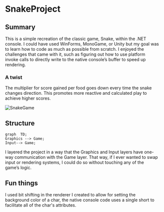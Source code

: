# SnakeProject

## Summary
This is a simple recreation of the classic game, Snake, within the .NET console. I could have used WinForms, MonoGame, or Unity but my goal was to learn how to code as much as possible from scratch. I enjoyed the challenges that came with it, such as figuring out how to use platform invoke calls to directly write to the native console’s buffer to speed up rendering.

### A twist
The multiplier for score gained per food goes down every time the snake changes direction. This promotes more reactive and calculated play to achieve higher scores.

![SnakeGame](https://user-images.githubusercontent.com/84935671/173975325-d0676d02-d92e-4314-be1b-dcfb1da0997a.gif)

## Structure
```mermaid
graph  TD;  
Graphics --> Game;  
Input--> Game;  
```
I layered the project in a way that the Graphics and Input layers have one-way communication with the Game layer. That way, if I ever wanted to swap input or rendering systems, I could do so without touching any of the game’s logic.

## Fun things
I used bit shifting in the renderer I created to allow for setting the background color of a char, the native console code uses a single short to facilitate all of the char's attributes.
